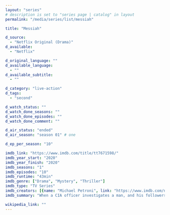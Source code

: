 ```yaml
---
layout: "series"
# description is set to "series page | catalog" in layout
permalink: "/media/series/list/messiah"

title: "Messiah"

d_source:
  - "Netflix Original (Drama)"
d_available:
  - "Netflix"

d_original_language: ""
d_available_language:
  - ""
d_available_subtitle:
  - ""

d_category: "live-action"
d_tags:
  - "second"

d_watch_status: ""
d_watch_done_seasons: ""
d_watch_done_episodes: ""
d_watch_done_comment: ""

d_air_status: "ended"
d_air_season: "season 01" # one

d_ep_per_season: "10"

imdb_link: "https://www.imdb.com/title/tt7671598/"
imdb_year_start: "2020"
imdb_year_finish: "2020"
imdb_seasons: "1"
imdb_episodes: "10"
imdb_runtime: "43min"
imdb_genre: ["Drama", "Mystery", "Thriller"]
imdb_type: "TV Series"
imdb_creators: [{name: "Michael Petroni", link: "https://www.imdb.com/name/nm0678104/"}]
imdb_summary: "When a CIA officer investigates a man, and his followers, attracting international attention through acts of public disruption, she embarks on a global high-stakes mission to uncover whether he is a divine entity, or a deceptive con artist."

wikipedia_link: ""
---
```


